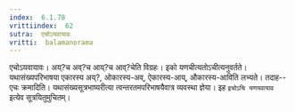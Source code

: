 ```yaml
---
index:  6.1.78
vrittiindex:  62
sutra:  एचोऽयवायावः
vritti:  balamanorama 
---
```


एचोऽयवायावः। अय्?च अव्?च आय्?च आव्?चेति विग्रहः। इको यणचीत्यतोऽचीत्यनुवर्तते। यथासंख्यपरिभाषया एकारस्य अय्?, ओकारस्य-अव्, ऐकारस्य-आय्, औकारस्य-आविति लभ्यते। तदाह--एचः क्रमादिति। यथासंख्यसूत्रभाष्यरीत्या त्वन्तरतमपरिभाषयैवात्र व्यवस्था ज्ञेया। इह `इचोऽचि यणयवायाव` इत्येव सूत्रयितुमुचितम्। 

